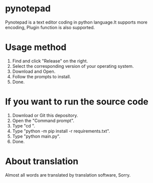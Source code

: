 # pynotepad

Pynotepad is a text editor coding in python language.It supports more encoding, Plugin function is also supported.

# Usage method
1. Find and click "Release" on the right.
2. Select the corresponding version of your operating system.
3. Download and Open.
4. Follow the prompts to install.
5. Done.

# If you want to run the source code
1. Download or Git this depository.
2. Open the "Command prompt".
3. Type "cd <your folder>".
4. Type "python -m pip install -r requirements.txt".
5. Type "python main.py".
6. Done.

# About translation
Almost all words are translated by translation software, Sorry.
